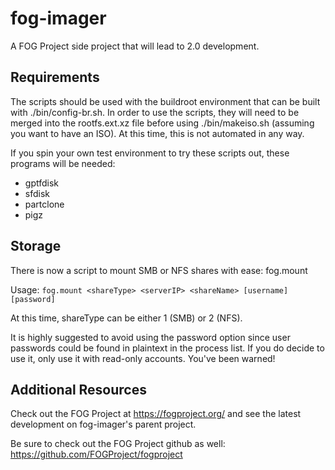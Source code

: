 # fog-imager
A FOG Project side project that will lead to 2.0 development.

## Requirements
The scripts should be used with the buildroot environment that can be built
with ./bin/config-br.sh. In order to use the scripts, they will need to be
merged into the rootfs.ext.xz file before using ./bin/makeiso.sh (assuming
you want to have an ISO). At this time, this is not automated in any way.

If you spin your own test environment to try these scripts out, these programs
will be needed:

* gptfdisk
* sfdisk
* partclone
* pigz

## Storage
There is now a script to mount SMB or NFS shares with ease: fog.mount

Usage: ```fog.mount <shareType> <serverIP> <shareName> [username] [password]```

At this time, shareType can be either 1 (SMB) or 2 (NFS).

It is highly suggested to avoid using the password option since user passwords
could be found in plaintext in the process list. If you do decide to use it,
only use it with read-only accounts. You've been warned!

## Additional Resources
Check out the FOG Project at https://fogproject.org/ and see the latest
development on fog-imager's parent project.

Be sure to check out the FOG Project github as well:
https://github.com/FOGProject/fogproject
